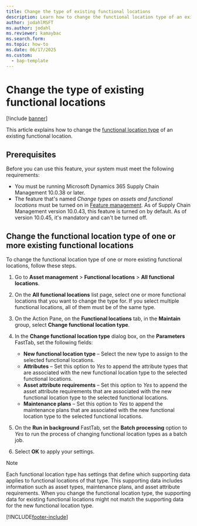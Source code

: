 ```yaml
---
title: Change the type of existing functional locations
description: Learn how to change the functional location type of an existing functional location, including prerequisites and a step-by-step process.
author: jodahlMSFT
ms.author: jodahl
ms.reviewer: kamaybac
ms.search.form:
ms.topic: how-to
ms.date: 06/17/2025
ms.custom: 
  - bap-template
---
```


# Change the type of existing functional locations

[!include [banner](../../includes/banner.md)]

This article explains how to change the [functional location type](../setup-for-functional-locations/functional-location-types.md) of an existing functional location.

## Prerequisites

Before you can use this feature, your system must meet the following requirements:

- You must be running Microsoft Dynamics 365 Supply Chain Management 10.0.38 or later.
- The feature that's named *Change types on assets and functional locations* must be turned on in [Feature management](../../../fin-ops-core/fin-ops/get-started/feature-management/feature-management-overview.md). As of Supply Chain Management version 10.0.43, this feature is turned on by default. As of version 10.0.45, it's mandatory and can't be turned off.

## Change the functional location type of one or more existing functional locations

To change the functional location type of one or more existing functional locations, follow these steps.

1. Go to **Asset management** \> **Functional locations** \> **All functional locations**.
1. On the **All functional locations** list page, select one or more functional locations that you want to change the type for. If you select multiple functional locations, all of them must be of the same type.
1. On the Action Pane, on the **Functional locations** tab, in the **Maintain** group, select **Change functional location type**.
1. In the **Change functional location type** dialog box, on the **Parameters** FastTab, set the following fields:

    - **New functional location type** – Select the new type to assign to the selected functional locations.
    - **Attributes** – Set this option to *Yes* to append the attribute types that are associated with the new functional location type to the selected functional locations.
    - **Asset attribute requirements** – Set this option to *Yes* to append the asset attribute requirements that are associated with the new functional location type to the selected functional locations.
    - **Maintenance plans** – Set this option to *Yes* to append the maintenance plans that are associated with the new functional location type to the selected functional locations.

1. On the **Run in background** FastTab, set the **Batch processing** option to *Yes* to run the process of changing functional location types as a batch job.
1. Select **OK** to apply your settings.

> [!NOTE]
> Each functional location type has settings that define which supporting data applies to functional locations of that type. This supporting data includes information such as asset types, maintenance plans, and asset attribute requirements. When you change the functional location type, the supporting data for existing functional locations might not match the supporting data for the new functional location type.

[!INCLUDE[footer-include](../../../includes/footer-banner.md)]
